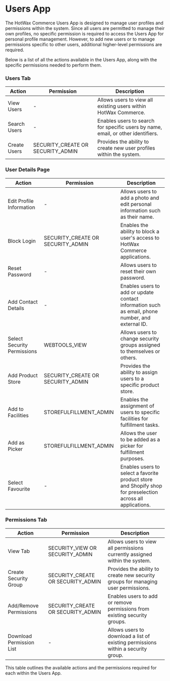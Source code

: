 # Users App

The HotWax Commerce Users App is designed to manage user profiles and permissions within the system. Since all users are permitted to manage their own profiles, no specific permission is required to access the Users App for personal profile management. However, to add new users or to manage permissions specific to other users, additional higher-level permissions are required.

Below is a list of all the actions available in the Users App, along with the specific permissions needed to perform them.

### Users Tab

| Action             | Permission                          | Description                                                                                              |
|------------------------|------------------------------------------|--------------------------------------------------------------------------------------------------------------|
| View Users         | -                                       | Allows users to view all existing users within HotWax Commerce.                                              |
| Search Users       | -                                       | Enables users to search for specific users by name, email, or other identifiers.                             |
| Create Users       | SECURITY_CREATE OR SECURITY_ADMIN        | Provides the ability to create new user profiles within the system.                                           |


### User Details Page

| Action                     | Permission                          | Description                                                                                              |
|--------------------------------|------------------------------------------|--------------------------------------------------------------------------------------------------------------|
| Edit Profile Information   | -                                       | Allows users to add a photo and edit personal information such as their name.                                |
| Block Login                | SECURITY_CREATE OR SECURITY_ADMIN        | Enables the ability to block a user's access to HotWax Commerce applications.                                |
| Reset Password             | -                                       | Allows users to reset their own password.                                                                    |
| Add Contact Details        | -                                       | Enables users to add or update contact information such as email, phone number, and external ID.             |
| Select Security Permissions| WEBTOOLS_VIEW                            | Allows users to change security groups assigned to themselves or others.                                      |
| Add Product Store          | SECURITY_CREATE OR SECURITY_ADMIN        | Provides the ability to assign users to a specific product store.                                             |
| Add to Facilities          | STOREFULFILLMENT_ADMIN                   | Enables the assignment of users to specific facilities for fulfillment tasks.                                 |
| Add as Picker              | STOREFULFILLMENT_ADMIN                   | Allows the user to be added as a picker for fulfillment purposes.                                             |
| Select Favourite           | -                                       | Enables users to select a favorite product store and Shopify shop for preselection across all applications.   |


### Permissions Tab

| Action                     | Permission                          | Description                                                                                              |
|--------------------------------|------------------------------------------|--------------------------------------------------------------------------------------------------------------|
| View Tab                   | SECURITY_VIEW OR SECURITY_ADMIN          | Allows users to view all permissions currently assigned within the system.                                    |
| Create Security Group      | SECURITY_CREATE OR SECURITY_ADMIN        | Provides the ability to create new security groups for managing user permissions.                             |
| Add/Remove Permissions     | SECURITY_CREATE OR SECURITY_ADMIN        | Enables users to add or remove permissions from existing security groups.                                     |
| Download Permission List   | -                                       | Allows users to download a list of existing permissions within a security group.                              |



This table outlines the available actions and the permissions required for each within the Users App.
